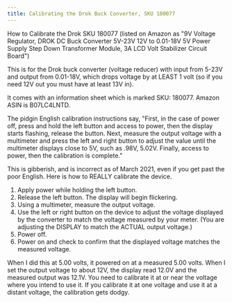 ```yaml
---
title: Calibrating the Drok Buck Converter, SKU 180077
---
```


How to Calibrate the Drok SKU 180077 (listed on Amazon as "9V Voltage Regulator, DROK DC Buck Converter 5V-23V 12V to 0.01-18V 5V Power Supply Step Down Transformer Module, 3A LCD Volt Stabilizer Circuit Board")

This is for the Drok buck converter (voltage reducer) with input from 5-23V and output from 0.01-18V, which drops voltage by at LEAST 1 volt (so if you need 12V out you must have at least 13V in).

It comes with an information sheet which is marked SKU: 180077.  Amazon ASIN is B07LC4LNTD.

The pidgin English calibration instructions say, "First, in the case of power off, press and hold the left button and access to power, then the display starts flashing, release the button. Next, measure the output voltage with a multimeter and press the left and right button to adjust the value until the multimeter displays close to 5V, such as .98V, 5.02V. Finally, access to power, then the calibration is complete."

This is gibberish, and is incorrect as of March 2021, even if you get past the poor English.  Here is how to REALLY calibrate the device.

1. Apply power while holding the left button.
2. Release the left button. The display will begin flickering.
3. Using a multimeter, measure the output voltage.
4. Use the left or right button on the device to adjust the voltage displayed by the converter to match the voltage measured by your meter. (You are adjusting the DISPLAY to match the ACTUAL output voltage.)
5. Power off.
6. Power on and check to confirm that the displayed voltage matches the measured voltage.

When I did this at 5.00 volts, it powered on at a measured 5.00 volts.  When I set the output voltage to about 12V, the display read 12.0V and the measured output was 12.1V.  You need to calibrate it at or near the voltage where you intend to use it. If you calibrate it at one voltage and use it at a distant voltage, the calibration gets dodgy.

